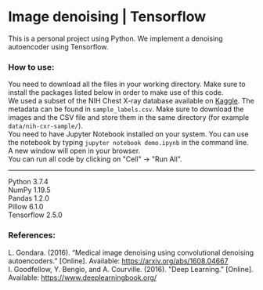 # Image denoising | Tensorflow
This is a personal project using Python. We implement a denoising autoencoder using Tensorflow.

### How to use:
You need to download all the files in your working directory. Make sure to install the packages listed below in order to make use of this code.  
We used a subset of the NIH Chest X-ray database available on [Kaggle](https://www.kaggle.com/nih-chest-xrays/sample). The metadata can be found in `sample_labels.csv`. Make sure to download the images and the CSV file and store them in the same directory (for example `data/nih-cxr-sample/`).  
You need to have Jupyter Notebook installed on your system. You can use the notebook by typing `jupyter notebook demo.ipynb` in the command line. A new window will open in your browser.  
You can run all code by clicking on "Cell" -> "Run All".  

----
Python 3.7.4  
NumPy 1.19.5  
Pandas 1.2.0  
Pillow 6.1.0  
Tensorflow 2.5.0  

### References:
L. Gondara. (2016). “Medical image denoising using convolutional denoising autoencoders.” [Online]. Available: https://arxiv.org/abs/1608.04667  
I. Goodfellow, Y. Bengio, and A. Courville. (2016). "Deep Learning.” [Online]. Available: https://www.deeplearningbook.org/

